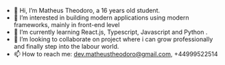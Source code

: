 - 👋 Hi, I’m Matheus  Theodoro, a 16 years old student.
- 👀 I’m interested in building modern applications using modern frameworks, mainly in front-end level
- 🌱 I’m currently learning React.js, Typescript, Javascript and Python .
- 💞️ I’m looking to collaborate on project where i can grow professionally and finally step into the labour world.
- 📫 How to reach me: dev.matheustheodoro@gmail.com, +44999522514

